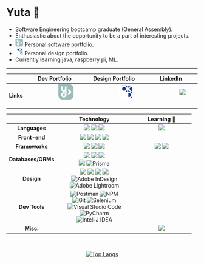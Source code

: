 <link rel="stylesheet" href="https://cdn.jsdelivr.net/gh/devicons/devicon@v2.15.1/devicon.min.css">


# Yuta 👋  

- Software Engineering bootcamp graduate (General Assembly).
- Enthusiastic about the opportunity to be a part of interesting projects.
- <a href="https://www.yutaokkotsu.com/"><img src="./icons/y-square-white.svg" height="20"></a> Personal software portfolio.
- <a href="https://www.oktsdesign.com/"><img src="./icons/logo final.svg" height="20"></a> Personal design portfolio. 
- Currently learning java, raspberry pi, ML.

<div style="text-align: center;">


<hr>


|           | Dev Portfolio | Design Portfolio | LinkedIn |
| --------  | :---------: | :---------: |  :---------:  |
| **Links** | &nbsp;&nbsp;&nbsp;&nbsp;&nbsp;&nbsp;&nbsp;&nbsp;&nbsp;&nbsp;&nbsp;&nbsp;&nbsp;&nbsp;&nbsp;&nbsp;<a href="https://www.yutaokkotsu.com/"><img src="./icons/y-square-white.svg" height="40"></a>&nbsp;&nbsp;&nbsp;&nbsp;&nbsp;&nbsp;&nbsp;&nbsp;&nbsp;&nbsp;&nbsp;&nbsp;&nbsp;&nbsp;&nbsp;&nbsp; | &nbsp;&nbsp;&nbsp;&nbsp;&nbsp;&nbsp;&nbsp;&nbsp;&nbsp;&nbsp;&nbsp;&nbsp;&nbsp;&nbsp;&nbsp;&nbsp; <a href="https://www.oktsdesign.com/"><img src="./icons/logo final.svg" height="40"></a> &nbsp;&nbsp;&nbsp;&nbsp;&nbsp;&nbsp;&nbsp;&nbsp;&nbsp;&nbsp;&nbsp;&nbsp;&nbsp;&nbsp;&nbsp;&nbsp; | &nbsp;&nbsp;&nbsp;&nbsp;&nbsp;&nbsp;&nbsp;&nbsp;&nbsp;&nbsp;&nbsp;&nbsp;&nbsp;&nbsp;&nbsp;&nbsp;<a href="https://www.linkedin.com/in/yutaokkotsu/"><img src="https://cdn.jsdelivr.net/gh/devicons/devicon/icons/linkedin/linkedin-original.svg" height="40" /></a> &nbsp;&nbsp;&nbsp;&nbsp;&nbsp;&nbsp;&nbsp;&nbsp;&nbsp;&nbsp;&nbsp;&nbsp;&nbsp;&nbsp;&nbsp;&nbsp;|



|            | Technology   | Learning 🌱          | 
| ---------- | :----------: | :------------------: |
| **Languages**  | &nbsp;&nbsp;&nbsp;&nbsp;&nbsp;&nbsp;&nbsp;&nbsp;&nbsp;&nbsp;&nbsp;&nbsp;&nbsp;&nbsp;&nbsp;&nbsp; <img src="https://cdn.jsdelivr.net/gh/devicons/devicon/icons/python/python-original.svg"  height="32" /> <img src="https://cdn.jsdelivr.net/gh/devicons/devicon/icons/javascript/javascript-plain.svg" height="32" /> <img src="https://cdn.jsdelivr.net/gh/devicons/devicon/icons/typescript/typescript-original.svg" height="32"/> &nbsp;&nbsp;&nbsp;&nbsp;&nbsp;&nbsp;&nbsp;&nbsp;&nbsp;&nbsp;&nbsp;&nbsp;&nbsp;&nbsp;&nbsp;&nbsp; | &nbsp;&nbsp;&nbsp;&nbsp;&nbsp;&nbsp;&nbsp;&nbsp;&nbsp;&nbsp;&nbsp;&nbsp;&nbsp;&nbsp;&nbsp;&nbsp; <img src="https://cdn.jsdelivr.net/gh/devicons/devicon/icons/java/java-original.svg" height="32" /> &nbsp;&nbsp;&nbsp;&nbsp;&nbsp;&nbsp;&nbsp;&nbsp;&nbsp;&nbsp;&nbsp;&nbsp;&nbsp;&nbsp;&nbsp;&nbsp; |
| **Front-end**  | <img src="https://cdn.jsdelivr.net/gh/devicons/devicon/icons/nextjs/nextjs-original.svg" height="32" /> <img src="https://cdn.jsdelivr.net/gh/devicons/devicon/icons/react/react-original.svg"  height="32" /> <img src="https://cdn.jsdelivr.net/gh/devicons/devicon/icons/tailwindcss/tailwindcss-plain.svg" height="32" /> <img src="https://cdn.jsdelivr.net/gh/devicons/devicon/icons/bootstrap/bootstrap-plain.svg" height="32" /> | |
| **Frameworks** |  <img src="https://cdn.jsdelivr.net/gh/devicons/devicon/icons/express/express-original.svg"  height="32" /> <img src="https://cdn.jsdelivr.net/gh/devicons/devicon/icons/nodejs/nodejs-original.svg"  height="32" /> <img src="https://cdn.jsdelivr.net/gh/devicons/devicon/icons/django/django-plain.svg"  height="32" /> | <img src="https://cdn.jsdelivr.net/gh/devicons/devicon/icons/spring/spring-original.svg" height="32"/> <img src="https://cdn.jsdelivr.net/gh/devicons/devicon/icons/pytorch/pytorch-original.svg" height="32"/> | 
| **Databases/ORMs**  | <img src="https://cdn.jsdelivr.net/gh/devicons/devicon/icons/mongodb/mongodb-plain.svg"  height="32" /> <img src="https://cdn.jsdelivr.net/gh/devicons/devicon/icons/postgresql/postgresql-plain.svg"  height="32" /> <img src="https://cdn.jsdelivr.net/gh/devicons/devicon/icons/sqlite/sqlite-plain.svg"  height="32" />  <br>  <img src="https://cdn.jsdelivr.net/gh/devicons/devicon/icons/sequelize/sequelize-original.svg" height="32"/> ![Prisma](https://img.shields.io/badge/Prisma-3982CE?style=for-the-badge&logo=Prisma&logoColor=white) | |
| **Design**  | <img src="https://cdn.jsdelivr.net/gh/devicons/devicon/icons/illustrator/illustrator-plain.svg" height="32"/> <img src="https://cdn.jsdelivr.net/gh/devicons/devicon/icons/photoshop/photoshop-plain.svg" height="32"/> <img src="https://cdn.jsdelivr.net/gh/devicons/devicon/icons/premierepro/premierepro-plain.svg" height="32"/> <img src="https://cdn.jsdelivr.net/gh/devicons/devicon/icons/figma/figma-original.svg" height="32" /> <br> ![Adobe InDesign](https://img.shields.io/badge/Adobe%20InDesign-49021F?style=for-the-badge&logo=adobeindesign&logoColor=white) <br> ![Adobe Lightroom](https://img.shields.io/badge/Adobe%20Lightroom-31A8FF.svg?style=for-the-badge&logo=Adobe%20Lightroom&logoColor=white) | |
| **Dev Tools**| ![Postman](https://img.shields.io/badge/Postman-FF6C37?style=for-the-badge&logo=postman&logoColor=white) ![NPM](https://img.shields.io/badge/NPM-%23CB3837.svg?style=for-the-badge&logo=npm&logoColor=white) <br> ![Git](https://img.shields.io/badge/git-%23F05033.svg?style=for-the-badge&logo=git&logoColor=white) ![Selenium](https://img.shields.io/badge/-selenium-%43B02A?style=for-the-badge&logo=selenium&logoColor=white) <br> ![Visual Studio Code](https://img.shields.io/badge/Visual%20Studio%20Code-0078d7.svg?style=for-the-badge&logo=visual-studio-code&logoColor=white) <br> ![PyCharm](https://img.shields.io/badge/pycharm-143?style=for-the-badge&logo=pycharm&logoColor=black&color=black&labelColor=green) <br> ![IntelliJ IDEA](https://img.shields.io/badge/IntelliJIDEA-000000.svg?style=for-the-badge&logo=intellij-idea&logoColor=white)  | |
| **Misc.** | | <img src="https://cdn.jsdelivr.net/gh/devicons/devicon/icons/raspberrypi/raspberrypi-original.svg" height="32"/> |



<br>


[![Top Langs](https://github-readme-stats.vercel.app/api/top-langs/?username=yutaokkots&custom_title=Github&theme=transparent&layout=compact&title_color=1d615b&hide=Procfile)](https://github.com/anuraghazra/github-readme-stats)



</div>

<!--
**yutaokkots/yutaokkots** is a ✨ _special_ ✨ repository because its `README.md` (this file) appears on your GitHub profile.
Here are some ideas to get you started:
- 🔭 I’m currently working on ...
- 🌱 I’m currently learning ...
- 👯 I’m looking to collaborate on ...
- 🤔 I’m looking for help with ...
- 💬 Ask me about ...
- 📫 How to reach me: ...
- 😄 Pronouns: ...
- ⚡ Fun fact: ...
-->

